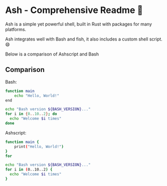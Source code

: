 # Ash - Comprehensive Readme 👀

Ash is a simple yet powerful shell, built in Rust with packages for many platforms.

Ash integrates well with Bash and fish, it also includes a custom shell script. 😄

Below is a comparison of Ashscript and Bash

## Comparison

Bash:
```bash
function main
    echo "Hello, World!"
end
```

```bash
echo "Bash version ${BASH_VERSION}..."
for i in {0..10..2}; do
  echo "Welcome $i times"
done
```

Ashscript:

```bash
function main {
    print("Hello, World!")
}
for 
```
```bash
echo "Bash version ${BASH_VERSION}..."
for i in (0..10..2) {
  echo "Welcome $i times"
}
```
